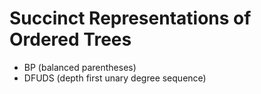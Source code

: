 # Succinct Representations of Ordered Trees

* BP (balanced parentheses)
* DFUDS (depth first unary degree sequence)
